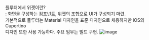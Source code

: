 플루터에서 위젯이란?<br>
: 화면을 구성하는 컴포넌트, 위젯의 조합으로 UI가 구성되기 마련.<br>
기본적으로 플루터는 Material 디자인을 표준 디자인으로 채용하지만 iOS의 Cupertino<br>
디자인 또한 사용 가능하다. 주요 임무는 빌드 구현.
![image](https://user-images.githubusercontent.com/59801728/104978892-4793a100-5a46-11eb-84e0-7100238fdcda.png)